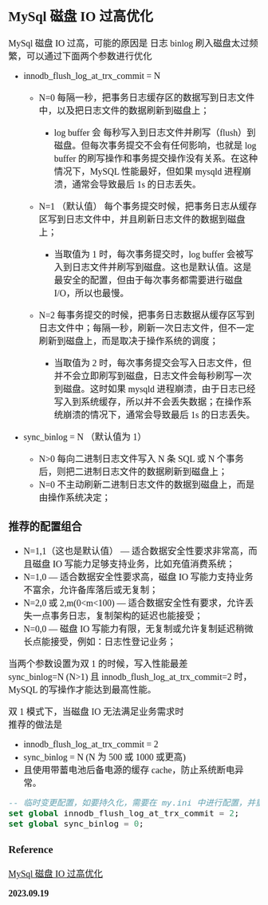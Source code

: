 <font size=4 face='楷体'>

## MySql 磁盘 IO 过高优化

MySql 磁盘 IO 过高，可能的原因是 日志 binlog 刷入磁盘太过频繁，可以通过下面两个参数进行优化

- innodb_flush_log_at_trx_commit = N

  - N=0 每隔一秒，把事务日志缓存区的数据写到日志文件中，以及把日志文件的数据刷新到磁盘上；

    - log buffer 会 每秒写入到日志文件并刷写（flush）到磁盘。但每次事务提交不会有任何影响，也就是 log buffer 的刷写操作和事务提交操作没有关系。在这种情况下，MySQL 性能最好，但如果 mysqld 进程崩溃，通常会导致最后 1s 的日志丢失。

  - N=1 （默认值） 每个事务提交时候，把事务日志从缓存区写到日志文件中，并且刷新日志文件的数据到磁盘上；

    - 当取值为 1 时，每次事务提交时，log buffer 会被写入到日志文件并刷写到磁盘。这也是默认值。这是最安全的配置，但由于每次事务都需要进行磁盘 I/O，所以也最慢。

  - N=2 每事务提交的时候，把事务日志数据从缓存区写到日志文件中；每隔一秒，刷新一次日志文件，但不一定刷新到磁盘上，而是取决于操作系统的调度；

    - 当取值为 2 时，每次事务提交会写入日志文件，但并不会立即刷写到磁盘，日志文件会每秒刷写一次到磁盘。这时如果 mysqld 进程崩溃，由于日志已经写入到系统缓存，所以并不会丢失数据；在操作系统崩溃的情况下，通常会导致最后 1s 的日志丢失。

- sync_binlog = N （默认值为 1）

  - N>0 每向二进制日志文件写入 N 条 SQL 或 N 个事务后，则把二进制日志文件的数据刷新到磁盘上；
  - N=0 不主动刷新二进制日志文件的数据到磁盘上，而是由操作系统决定；

### 推荐的配置组合

- N=1,1（这也是默认值） — 适合数据安全性要求非常高，而且磁盘 IO 写能力足够支持业务，比如充值消费系统；
- N=1,0 — 适合数据安全性要求高，磁盘 IO 写能力支持业务不富余，允许备库落后或无复制；
- N=2,0 或 2,m(0<m<100) — 适合数据安全性有要求，允许丢失一点事务日志，复制架构的延迟也能接受；
- N=0,0 — 磁盘 IO 写能力有限，无复制或允许复制延迟稍微长点能接受，例如：日志性登记业务；

当两个参数设置为双 1 的时候，写入性能最差  
sync_binlog=N (N>1) 且 innodb_flush_log_at_trx_commit=2 时，MySQL 的写操作才能达到最高性能。

双 1 模式下，当磁盘 IO 无法满足业务需求时  
推荐的做法是

- innodb_flush_log_at_trx_commit = 2
- sync_binlog = N (N 为 500 或 1000 或更高)
- 且使用带蓄电池后备电源的缓存 cache，防止系统断电异常。

```sql
-- 临时变更配置，如要持久化，需要在 my.ini 中进行配置，并重启数据库服务
set global innodb_flush_log_at_trx_commit = 2;
set global sync_binlog = 0;
```

### Reference

[MySql 磁盘 IO 过高优化](https://zhuanlan.zhihu.com/p/610506469)

**2023.09.19**
